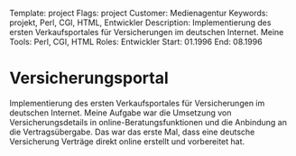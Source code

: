 Template: project
Flags: project
Customer: Medienagentur
Keywords: projekt, Perl, CGI, HTML, Entwickler
Description: Implementierung des ersten Verkaufsportales für Versicherungen im deutschen Internet. Meine
Tools: Perl, CGI, HTML
Roles: Entwickler
Start: 01.1996
End: 08.1996

# Versicherungsportal

Implementierung des ersten Verkaufsportales für Versicherungen im deutschen Internet. Meine Aufgabe war die Umsetzung von Versicherungsdetails in online-Beratungsfunktionen und die Anbindung an die Vertragsübergabe. Das war das erste Mal, dass eine deutsche Versicherung Verträge direkt online erstellt und vorbereitet hat.


